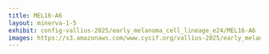 ```yaml
---
title: MEL16-A6
layout: minerva-1-5
exhibit: config-vallius-2025/early_melanoma_cell_lineage_e24/MEL16-A6
images: https://s3.amazonaws.com/www.cycif.org/vallius-2025/early_melanoma_cell_lineage_e24/MEL16-A6
---
```

